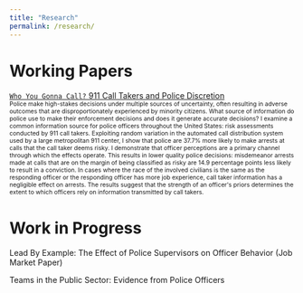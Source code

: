```yaml
---
title: "Research"
permalink: /research/
---
```


# Working Papers

[`Who You Gonna Call?` 911 Call Takers and Police Discretion](../assets/pdfs/SmithCallTakers.pdf)<br>
<span style="font-size:0.75em"> Police make high-stakes decisions under multiple sources of uncertainty, often resulting in adverse outcomes that are disproportionately experienced by minority citizens. What source of information do police use to make their enforcement decisions and does it generate accurate decisions? I examine a common information source for police officers throughout the United States: risk assessments conducted by 911 call takers. Exploiting random variation in the automated call distribution system used by a large metropolitan 911 center, I show that police are 37.7\% more likely to make arrests at calls that the call taker deems risky. I demonstrate  that officer perceptions are a primary channel through which the effects operate. This results in lower quality police decisions: misdemeanor arrests made at calls that are on the margin of being classified as risky are 14.9 percentage points less likely to result in a conviction. In cases where the race of the involved civilians is the same as the responding officer or the responding officer has more job experience, call taker information has a negligible effect on arrests. The results suggest that the strength of an officer's priors determines the extent to which officers rely on information transmitted by call takers.  </span>

# Work in Progress

Lead By Example: The Effect of Police Supervisors on Officer Behavior (Job Market Paper)<br>

Teams in the Public Sector: Evidence from Police Officers<br>

